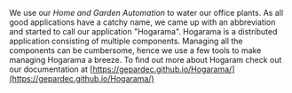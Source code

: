 We use our *Home and Garden Automation* to water our office plants. As all good applications have a catchy name, we came up with an abbreviation and started to call our application "Hogarama". Hogarama is a distributed application consisting of multiple components. Managing all the components can be cumbersome, hence we use a few tools to make managing Hogarama a breeze. To find out more about Hogaram check out our documentation at [https://gepardec.github.io/Hogarama/](https://gepardec.github.io/Hogarama/)

